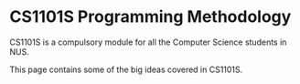 # CS1101S Programming Methodology 

CS1101S is a compulsory module for all the Computer Science students in NUS.

This page contains some of the big ideas covered in CS1101S. 
